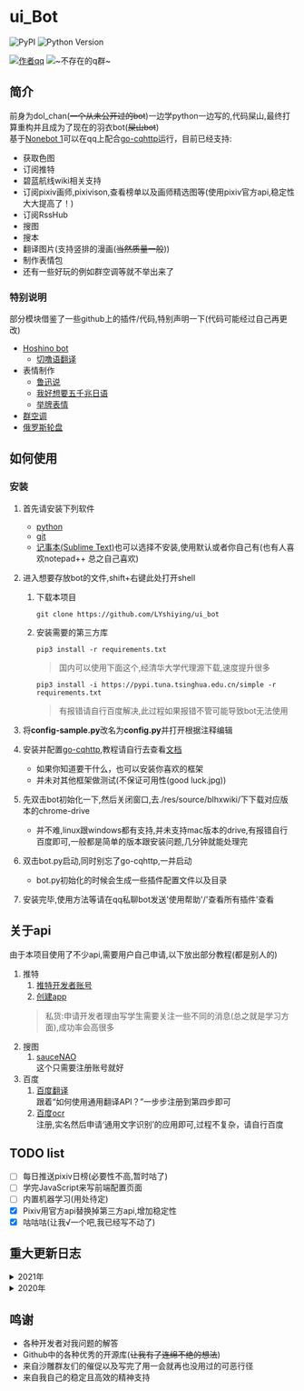 # ui_Bot

![PyPI](https://img.shields.io/badge/PyPI-v1.8.2-blue)
![Python Version](https://img.shields.io/badge/python-3.9-brightgreen)

[![作者qq](https://img.shields.io/badge/作者qq-839778960-orange.svg?style=flat&logo=Tencent-QQ)](https://qm.qq.com/cgi-bin/qm/qr?k=WKBxF1bEZ2ghsbmW2dCx9DWtzOp7Oq94&noverify=0)
![~不存在的q群~](https://img.shields.io/badge/qq群-真的没有-orange.svg?style=flat&logo=Tencent-QQ)
## 简介
前身为dol_chan(~~一个从未公开过的bot~~)一边学python一边写的,代码屎山,最终打算重构并且成为了现在的羽衣bot(~~屎山bot~~)  
基于[Nonebot 1](https://github.com/nonebot/nonebot)可以在qq上配合[go-cqhttp](https://github.com/Mrs4s/go-cqhttp)运行，目前已经支持:
- 获取色图
- 订阅推特
- 碧蓝航线wiki相关支持
- 订阅pixiv画师,pixivison,查看榜单以及画师精选图等(使用pixiv官方api,稳定性大大提高了！)
- 订阅RssHub
- 搜图
- 搜本
- 翻译图片(支持竖排的漫画(~~当然质量一般~~))
- 制作表情包
- 还有一些好玩的例如群空调等就不举出来了

### 特别说明
部分模块借鉴了一些github上的插件/代码,特别声明一下(代码可能经过自己再更改)
- [Hoshino bot](https://github.com/Ice-Cirno/HoshinoBot)
    - [切噜语翻译](https://github.com/Ice-Cirno/HoshinoBot/blob/master/hoshino/modules/priconne/cherugo.py)
- 表情制作
  - [鲁迅说](https://github.com/NothAmor/nonebot2_luxun_says)
  - [我好想要五千兆日语](https://github.com/assassingyk/5000choyen)
  - [举牌表情](https://github.com/fz6m/nonebot-plugin/tree/master/CQimage)
- [群空调](https://github.com/iamwyh2019/aircon)
- [俄罗斯轮盘](https://github.com/pcrbot/russian)

## 如何使用  

### 安装  
1. 首先请安装下列软件
    - [python](https://www.python.org/downloads/windows/)
    - [git](https://git-scm.com/download/win)
    - [记事本(Sublime Text)](https://www.sublimetext.com/)也可以选择不安装,使用默认或者你自己有(也有人喜欢notepad++ 总之自己喜欢)
2. 进入想要存放bot的文件,shift+右键此处打开shell
    1. 下载本项目
    
           git clone https://github.com/LYshiying/ui_bot

    2. 安装需要的第三方库
    
           pip3 install -r requirements.txt

        > 国内可以使用下面这个,经清华大学代理源下载,速度提升很多

           pip3 install -i https://pypi.tuna.tsinghua.edu.cn/simple -r requirements.txt  
        > 有报错请自行百度解决,此过程如果报错不管可能导致bot无法使用

3. 将**config-sample.py**改名为**config.py**并打开根据注释编辑

4. 安装并配置[go-cqhttp](https://github.com/Mrs4s/go-cqhttp),教程请自行去查看[文档](https://docs.go-cqhttp.org/)
    - 如果你知道要干什么，也可以安装你喜欢的框架
    - 并未对其他框架做测试(不保证可用性(good luck.jpg))
 
5. 先双击bot初始化一下,然后关闭窗口,去./res/source/blhxwiki/下下载对应版本的chrome-drive
    - 并不难,linux跟windows都有支持,并未支持mac版本的drive,有报错自行百度即可,一般都是简单的版本跟安装问题,几分钟就能处理完
 
6. 双击bot.py启动,同时别忘了go-cqhttp,一并启动
    - bot.py初始化的时候会生成一些插件配置文件以及目录
  
7. 安装完毕,使用方法等请在qq私聊bot发送'使用帮助'/'查看所有插件'查看

## 关于api
由于本项目使用了不少api,需要用户自己申请,以下放出部分教程(都是别人的)  
1. 推特
    1. [推特开发者账号](https://blog.csdn.net/jzy3711/article/details/86535692)
    2. [创建app](https://www.howtoing.com/how-to-create-a-twitter-app)
    > 私货:申请开发者理由写学生需要关注一些不同的消息(总之就是学习方面),成功率会高很多
2. 搜图
    1. [sauceNAO](https://saucenao.com/)  
    这个只需要注册账号就好
3. 百度  
    1. [百度翻译](https://api.fanyi.baidu.com/doc/21)  
    跟着“如何使用通用翻译API？”一步步注册到第四步即可
    2. [百度ocr](https://cloud.baidu.com/doc/OCR/index.html)  
    注册,实名然后申请‘通用文字识别’的应用即可,过程不复杂，请自行百度
    
## TODO list
- [ ] 每日推送pixiv日榜(必要性不高,暂时咕了)
- [ ] 学完JavaScript来写前端配置页面
- [ ] 内置机器学习(用处待定)
- [x] Pixiv用官方api替换掉第三方api,增加稳定性
- [x] 咕咕咕(让我√一个吧,我已经写不动了)

## 重大更新日志
<details>
<summary>2021年</summary>
    
| 时间      | 更新内容                                                                                                         |
| --------- | ---------------------------------------------------------------------------------------------------------------- |
| 2021/1/17 | 使用SQLite替代所有csv file,现在只有一个数据库分不同表装着数据,不用一堆csv file了                                 |
| 2021/4/18 | bot正式命名:由暂定的dol_chan(海豚项链)改名为uibot(羽衣)并正式公开(主要为了codacy.jpg)(2021.6.3记:你公开了个寄吧) |
| 2021/5/11 | 开始重构bot                                                                                                      |
| 2021/6/03 | 重构完毕,正式公开                                                                                                |
</details>

<details>
<summary>2020年</summary>
    
| 时间       | 更新内容                                                                                              |
| ---------- | ----------------------------------------------------------------------------------------------------- |
| 2020/12/19 | 由于[pixiv api](https://api.imjad.cn/pixiv_v2.md)因p站新增机制失效,pixiv插件暂时找不到新出路,整个弃用 |
| 2020/12/27 | 更换[新pixiv api](https://api.hcyacg.com/),重写部分代码后pixiv插件重新启用                            |

</details>

## 鸣谢
- 各种开发者对我问题的解答
- Github中的各种优秀的开源库(~~让我有了连绵不绝的想法~~)
- 来自沙雕群友们的催促以及写完了用一会就再也没用过的可恶行径
- 来自我自己的稳定且高效的精神支持
